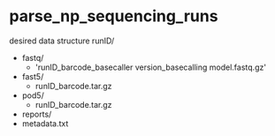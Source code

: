 # parse_np_sequencing_runs

desired data structure
runID/
- fastq/
  - 'runID_barcode_basecaller version_basecalling model.fastq.gz'
- fast5/
  - runID_barcode.tar.gz
- pod5/
  - runID_barcode.tar.gz
- reports/
- metadata.txt
